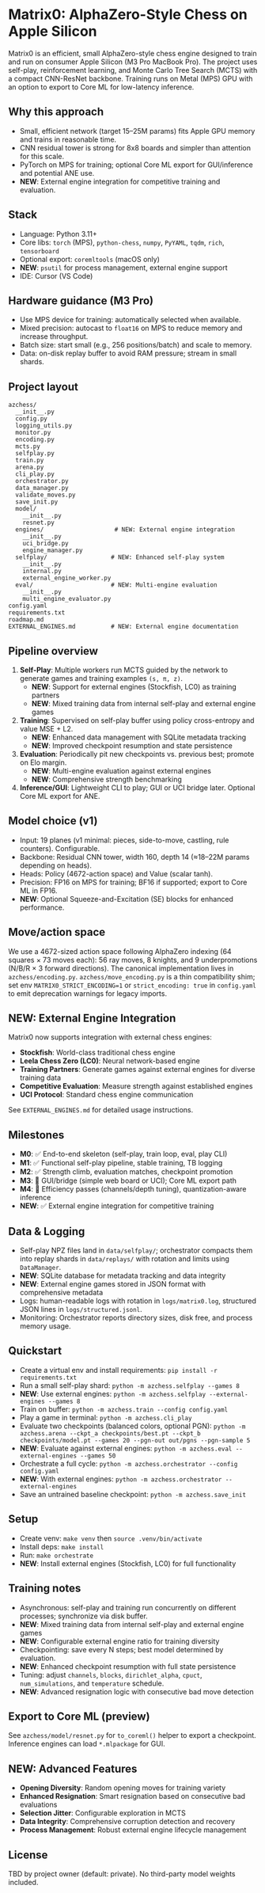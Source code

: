 # Matrix0: AlphaZero-Style Chess on Apple Silicon

Matrix0 is an efficient, small AlphaZero-style chess engine designed to train and run on consumer Apple Silicon (M3 Pro MacBook Pro). The project uses self-play, reinforcement learning, and Monte Carlo Tree Search (MCTS) with a compact CNN-ResNet backbone. Training runs on Metal (MPS) GPU with an option to export to Core ML for low-latency inference.

## Why this approach
- Small, efficient network (target 15–25M params) fits Apple GPU memory and trains in reasonable time.
- CNN residual tower is strong for 8x8 boards and simpler than attention for this scale.
- PyTorch on MPS for training; optional Core ML export for GUI/inference and potential ANE use.
- **NEW**: External engine integration for competitive training and evaluation.

## Stack
- Language: Python 3.11+
- Core libs: `torch` (MPS), `python-chess`, `numpy`, `PyYAML`, `tqdm`, `rich`, `tensorboard`
- Optional export: `coremltools` (macOS only)
- **NEW**: `psutil` for process management, external engine support
- IDE: Cursor (VS Code)

## Hardware guidance (M3 Pro)
- Use MPS device for training: automatically selected when available.
- Mixed precision: autocast to `float16` on MPS to reduce memory and increase throughput.
- Batch size: start small (e.g., 256 positions/batch) and scale to memory.
- Data: on-disk replay buffer to avoid RAM pressure; stream in small shards.

## Project layout
```
azchess/
  __init__.py
  config.py
  logging_utils.py
  monitor.py
  encoding.py
  mcts.py
  selfplay.py
  train.py
  arena.py
  cli_play.py
  orchestrator.py
  data_manager.py
  validate_moves.py
  save_init.py
  model/
    __init__.py
    resnet.py
  engines/                    # NEW: External engine integration
    __init__.py
    uci_bridge.py
    engine_manager.py
  selfplay/                  # NEW: Enhanced self-play system
    __init__.py
    internal.py
    external_engine_worker.py
  eval/                      # NEW: Multi-engine evaluation
    __init__.py
    multi_engine_evaluator.py
config.yaml
requirements.txt
roadmap.md
EXTERNAL_ENGINES.md          # NEW: External engine documentation
```

## Pipeline overview
1) **Self-Play**: Multiple workers run MCTS guided by the network to generate games and training examples `(s, π, z)`.
   - **NEW**: Support for external engines (Stockfish, LC0) as training partners
   - **NEW**: Mixed training data from internal self-play and external engine games
2) **Training**: Supervised on self-play buffer using policy cross-entropy and value MSE + L2.
   - **NEW**: Enhanced data management with SQLite metadata tracking
   - **NEW**: Improved checkpoint resumption and state persistence
3) **Evaluation**: Periodically pit new checkpoints vs. previous best; promote on Elo margin.
   - **NEW**: Multi-engine evaluation against external engines
   - **NEW**: Comprehensive strength benchmarking
4) **Inference/GUI**: Lightweight CLI to play; GUI or UCI bridge later. Optional Core ML export for ANE.

## Model choice (v1)
- Input: 19 planes (v1 minimal: pieces, side-to-move, castling, rule counters). Configurable.
- Backbone: Residual CNN tower, width 160, depth 14 (≈18–22M params depending on heads).
- Heads: Policy (4672-action space) and Value (scalar tanh).
- Precision: FP16 on MPS for training; BF16 if supported; export to Core ML in FP16.
- **NEW**: Optional Squeeze-and-Excitation (SE) blocks for enhanced performance.

## Move/action space
We use a 4672-sized action space following AlphaZero indexing (64 squares × 73 moves each): 56 ray moves, 8 knights, and 9 underpromotions (N/B/R × 3 forward directions). The canonical implementation lives in `azchess/encoding.py`. `azchess/move_encoding.py` is a thin compatibility shim; set env `MATRIX0_STRICT_ENCODING=1` or `strict_encoding: true` in `config.yaml` to emit deprecation warnings for legacy imports.

## **NEW: External Engine Integration**
Matrix0 now supports integration with external chess engines:
- **Stockfish**: World-class traditional chess engine
- **Leela Chess Zero (LC0)**: Neural network-based engine
- **Training Partners**: Generate games against external engines for diverse training data
- **Competitive Evaluation**: Measure strength against established engines
- **UCI Protocol**: Standard chess engine communication

See `EXTERNAL_ENGINES.md` for detailed usage instructions.

## Milestones
- **M0**: ✅ End-to-end skeleton (self-play, train loop, eval, play CLI)
- **M1**: ✅ Functional self-play pipeline, stable training, TB logging
- **M2**: ✅ Strength climb, evaluation matches, checkpoint promotion
- **M3**: 🚧 GUI/bridge (simple web board or UCI); Core ML export path
- **M4**: 🚧 Efficiency passes (channels/depth tuning), quantization-aware inference
- **NEW**: ✅ External engine integration for competitive training

## Data & Logging
- Self-play NPZ files land in `data/selfplay/`; orchestrator compacts them into replay shards in `data/replays/` with rotation and limits using `DataManager`.
- **NEW**: SQLite database for metadata tracking and data integrity
- **NEW**: External engine games stored in JSON format with comprehensive metadata
- Logs: human-readable logs with rotation in `logs/matrix0.log`, structured JSON lines in `logs/structured.jsonl`.
- Monitoring: Orchestrator reports directory sizes, disk free, and process memory usage.

## Quickstart
- Create a virtual env and install requirements: `pip install -r requirements.txt`
- Run a small self-play shard: `python -m azchess.selfplay --games 8`
- **NEW**: Use external engines: `python -m azchess.selfplay --external-engines --games 8`
- Train on buffer: `python -m azchess.train --config config.yaml`
- Play a game in terminal: `python -m azchess.cli_play`
- Evaluate two checkpoints (balanced colors, optional PGN): `python -m azchess.arena --ckpt_a checkpoints/best.pt --ckpt_b checkpoints/model.pt --games 20 --pgn-out out/pgns --pgn-sample 5`
- **NEW**: Evaluate against external engines: `python -m azchess.eval --external-engines --games 50`
- Orchestrate a full cycle: `python -m azchess.orchestrator --config config.yaml`
- **NEW**: With external engines: `python -m azchess.orchestrator --external-engines`
- Save an untrained baseline checkpoint: `python -m azchess.save_init`

## Setup
- Create venv: `make venv` then `source .venv/bin/activate`
- Install deps: `make install`
- Run: `make orchestrate`
- **NEW**: Install external engines (Stockfish, LC0) for full functionality

## Training notes
- Asynchronous: self-play and training run concurrently on different processes; synchronize via disk buffer.
- **NEW**: Mixed training data from internal self-play and external engine games
- **NEW**: Configurable external engine ratio for training diversity
- Checkpointing: save every N steps; best model determined by evaluation.
- **NEW**: Enhanced checkpoint resumption with full state persistence
- Tuning: adjust `channels`, `blocks`, `dirichlet_alpha`, `cpuct`, `num_simulations`, and `temperature` schedule.
- **NEW**: Advanced resignation logic with consecutive bad move detection

## Export to Core ML (preview)
See `azchess/model/resnet.py` for `to_coreml()` helper to export a checkpoint. Inference engines can load `*.mlpackage` for GUI.

## **NEW: Advanced Features**
- **Opening Diversity**: Random opening moves for training variety
- **Enhanced Resignation**: Smart resignation based on consecutive bad evaluations
- **Selection Jitter**: Configurable exploration in MCTS
- **Data Integrity**: Comprehensive corruption detection and recovery
- **Process Management**: Robust external engine lifecycle management

## License
TBD by project owner (default: private). No third-party model weights included.
